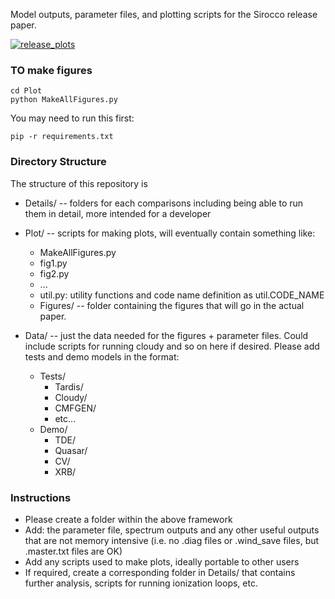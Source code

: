 Model outputs, parameter files, and plotting scripts for the Sirocco release paper. 

[![release_plots](https://github.com/agnwinds/release-models/actions/workflows/test_figures.yml/badge.svg)](https://github.com/agnwinds/release-models/actions/workflows/test_figures.yml)

### TO make figures

```
cd Plot
python MakeAllFigures.py 
```

You may need to run this first: 
```
pip -r requirements.txt
```

### Directory Structure 

The structure of this repository is 

* Details/ -- folders for each comparisons including being able to run them in detail, more intended for a developer
* Plot/ -- scripts for making plots, will eventually contain something like:
	* MakeAllFigures.py
	* fig1.py
	* fig2.py
	* ...
	* util.py: utility functions and code name definition as util.CODE_NAME 
	* Figures/ -- folder containing the figures that will go in the actual paper. 

* Data/ -- just the data needed for the figures + parameter files. Could include scripts for running cloudy and so on here if desired. Please add tests and demo models in the format:
	* Tests/
		* Tardis/
		* Cloudy/
		* CMFGEN/
		* etc...
	* Demo/
		* TDE/
		* Quasar/
		* CV/
		* XRB/

### Instructions

* Please create a folder within the above framework
* Add:  the parameter file, spectrum outputs and any other useful outputs that are not memory intensive (i.e. no .diag files or .wind_save files, but .master.txt files are OK)
* Add any scripts used to make plots, ideally portable to other users
* If required, create a corresponding folder in Details/ that contains further analysis, scripts for running ionization loops, etc. 




